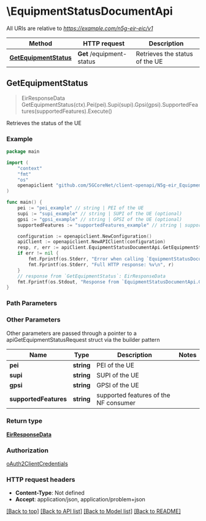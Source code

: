 # \EquipmentStatusDocumentApi

All URIs are relative to *https://example.com/n5g-eir-eic/v1*

Method | HTTP request | Description
------------- | ------------- | -------------
[**GetEquipmentStatus**](EquipmentStatusDocumentApi.md#GetEquipmentStatus) | **Get** /equipment-status | Retrieves the status of the UE



## GetEquipmentStatus

> EirResponseData GetEquipmentStatus(ctx).Pei(pei).Supi(supi).Gpsi(gpsi).SupportedFeatures(supportedFeatures).Execute()

Retrieves the status of the UE

### Example

```go
package main

import (
    "context"
    "fmt"
    "os"
    openapiclient "github.com/5GCoreNet/client-openapi/N5g-eir_EquipmentIdentityCheck"
)

func main() {
    pei := "pei_example" // string | PEI of the UE
    supi := "supi_example" // string | SUPI of the UE (optional)
    gpsi := "gpsi_example" // string | GPSI of the UE (optional)
    supportedFeatures := "supportedFeatures_example" // string | supported features of the NF consumer (optional)

    configuration := openapiclient.NewConfiguration()
    apiClient := openapiclient.NewAPIClient(configuration)
    resp, r, err := apiClient.EquipmentStatusDocumentApi.GetEquipmentStatus(context.Background()).Pei(pei).Supi(supi).Gpsi(gpsi).SupportedFeatures(supportedFeatures).Execute()
    if err != nil {
        fmt.Fprintf(os.Stderr, "Error when calling `EquipmentStatusDocumentApi.GetEquipmentStatus``: %v\n", err)
        fmt.Fprintf(os.Stderr, "Full HTTP response: %v\n", r)
    }
    // response from `GetEquipmentStatus`: EirResponseData
    fmt.Fprintf(os.Stdout, "Response from `EquipmentStatusDocumentApi.GetEquipmentStatus`: %v\n", resp)
}
```

### Path Parameters



### Other Parameters

Other parameters are passed through a pointer to a apiGetEquipmentStatusRequest struct via the builder pattern


Name | Type | Description  | Notes
------------- | ------------- | ------------- | -------------
 **pei** | **string** | PEI of the UE | 
 **supi** | **string** | SUPI of the UE | 
 **gpsi** | **string** | GPSI of the UE | 
 **supportedFeatures** | **string** | supported features of the NF consumer | 

### Return type

[**EirResponseData**](EirResponseData.md)

### Authorization

[oAuth2ClientCredentials](../README.md#oAuth2ClientCredentials)

### HTTP request headers

- **Content-Type**: Not defined
- **Accept**: application/json, application/problem+json

[[Back to top]](#) [[Back to API list]](../README.md#documentation-for-api-endpoints)
[[Back to Model list]](../README.md#documentation-for-models)
[[Back to README]](../README.md)

